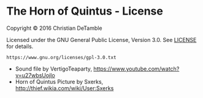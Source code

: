 The Horn of Quintus - License
=========

Copyright &copy; 2016 Christian DeTamble

Licensed under the GNU General Public License, Version 3.0. See [LICENSE](LICENSE) for details.

    https://www.gnu.org/licenses/gpl-3.0.txt

* Sound file by VertigoTeaparty, https://www.youtube.com/watch?v=u27wbsUojlo
* Horn of Quintus Picture by Sxerks, http://thief.wikia.com/wiki/User:Sxerks
